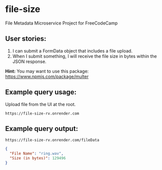 # file-size
File Metadata Microservice Project for FreeCodeCamp

## User stories:
1. I can submit a FormData object that includes a file upload.
2. When I submit something, I will receive the file size in bytes within the JSON response.

**Hint:** You may want to use this package: https://www.npmjs.com/package/multer

## Example query usage:

Upload file from the UI at the root.
```text
https://file-size-rv.onrender.com
```

## Example query output:

```text
https://file-size-rv.onrender.com/fileData
```

```json
{
  "File Name": "ring.wav",
  "Size (in bytes)": 129496
}
```
